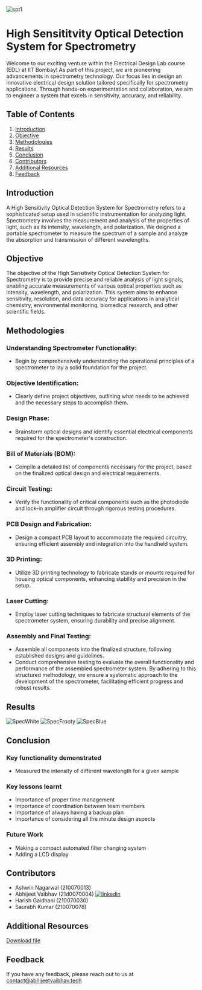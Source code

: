![spt1](https://github.com/imabhivaibhav/EDL.iitb/assets/66539655/458c79e4-c894-4a13-84ae-8df737d507db)



# High Sensititvity Optical Detection System for Spectrometry

Welcome to our exciting venture within the Electrical Design Lab course (EDL) at IIT Bombay! As part of this project, we are pioneering advancements in spectrometry technology. Our focus lies in design an innovative electrical design solution tailored specifically for spectrometry applications. Through hands-on experimentation and collaboration, we aim to engineer a system that excels in sensitivity, accuracy, and reliability.

## Table of Contents

1. [Introduction](#introduction)
2. [Objective](#objective)
3. [Methodologies](#methodologies)
4. [Results](#results)
5. [Conclusion](#conclusion)
6. [Contributors](#contributors)
7. [Additional Resources](#additional-resources)
8. [Feedback](#feedback)

## Introduction

A High Sensitivity Optical Detection System for Spectrometry refers to a sophisticated setup used in scientific instrumentation for analyzing light. Spectrometry involves the measurement and analysis of the properties of light, such as its intensity, wavelength, and polarization. We deigned a portable spectrometer to measure the spectrum of a sample and analyze the absorption and transmission of different wavelengths.

## Objective

The objective of the High Sensitivity Optical Detection System for Spectrometry is to provide precise and reliable analysis of light signals, enabling accurate measurements of various optical properties such as intensity, wavelength, and polarization. This system aims to enhance sensitivity, resolution, and data accuracy for applications in analytical chemistry, environmental monitoring, biomedical research, and other scientific fields.

## Methodologies

### Understanding Spectrometer Functionality: 
- Begin by comprehensively understanding the operational principles of a spectrometer to lay a solid foundation for the project. 
### Objective Identification: 
- Clearly define project objectives, outlining what needs to be achieved and the necessary steps to accomplish them. 
### Design Phase: 
- Brainstorm optical designs and identify essential electrical components required for the spectrometer's construction. 
### Bill of Materials (BOM): 
- Compile a detailed list of components necessary for the project, based on the finalized optical design and electrical requirements. 
### Circuit Testing: 
- Verify the functionality of critical components such as the photodiode and lock-in amplifier circuit through rigorous testing procedures. 
### PCB Design and Fabrication: 
- Design a compact PCB layout to accommodate the required circuitry, ensuring efficient assembly and integration into the handheld system. 
### 3D Printing: 
- Utilize 3D printing technology to fabricate stands or mounts required for housing optical components, enhancing stability and precision in the setup. 
### Laser Cutting: 
- Employ laser cutting techniques to fabricate structural elements of the spectrometer system, ensuring durability and precise alignment. 
### Assembly and Final Testing: 
- Assemble all components into the finalized structure, following established designs and guidelines.
- Conduct comprehensive testing to evaluate the overall functionality and performance of the assembled spectrometer system. 
By adhering to this structured methodology, we ensure a systematic approach to the development of the spectrometer, facilitating efficient progress and robust results.


## Results

![SpecWhite](https://github.com/imabhivaibhav/EDL.iitb/assets/66539655/ca867edf-873f-49e5-9a67-0d6cfe5c4291)
![SpecFrooty](https://github.com/imabhivaibhav/EDL.iitb/assets/66539655/dde5fc5a-d946-45e7-8d47-4d2849261dea)
![SpecBlue](https://github.com/imabhivaibhav/EDL.iitb/assets/66539655/ff022cd9-4af9-4b08-9d1d-4f39b2f6b188)



## Conclusion


### Key functionality demonstrated
- Measured the intensity of different wavelength for a given sample
### Key lessons learnt
- Importance of proper time management
- Importance of coordination between team members
- Importance of always having a backup plan
- Importance of considering all the minute design aspects
### Future Work
- Making a compact automated filter changing system
- Adding a LCD display

## Contributors

- Ashwin Nagarwal (210070013)
- Abhijeet Vaibhav (21d0070004) [![linkedin](<img src="https://img.shields.io/badge/linkedin-0A66C2?style=for-the-badge&logo=linkedin&logoColor=white" width="120" height="30" />)](https://www.linkedin.com/in/theabhijeetvaibhav/)
- Harish Gaidhani (210070030)
- Saurabh Kumar (210070078)




## Additional Resources

[Download file](https://github.com/imabhivaibhav/EDL.iitb/blob/main/Complete%20Zip.zip)


## Feedback

If you have any feedback, please reach out to us at contact@abhijeetvaibhav.tech

